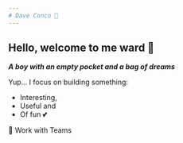 ```yaml
---
# Dave Conco 💫
---
```

## Hello, welcome to me ward 👋
___A boy with an empty pocket and a bag of dreams___

Yup... I focus on building something:
- Interesting,
- Useful and 
- Of fun 💕

👫 Work with Teams

